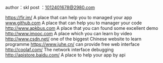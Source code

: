 author：skl
post  ：1012401678@2980.com

https://fir.im/           A place that can help you to managed your app
www.github.com            A place that can help you to manager your code
http://www.apkbus.com     A place that  you can found some excellent demo
http://www.imooc.com      A place which you can learn by video
http://www.csdn.net/      one of the biggest Chinese website to learn programme
https://www.juhe.cn/      can provide free web interface
http://coolaf.com/        The network interface debugging
http://apistore.baidu.com/   A place to help your app by api
